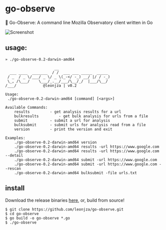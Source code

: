 # go-observe
🌌 Go-Observe: A command line Mozilla Observatory client written in Go

![Screenshot](https://i.imgur.com/avK1Mja.png)

## usage:

```
» ./go-observe-0.2-darwin-amd64

                      __
  ___ ____  _______  / /  ___ ___ _____  _____
 / _  / _ \/___/ _ \/ _ \(_-</ -_) __/ |/ / -_)
 \_, /\___/    \___/_.__/___/\__/_/  |___/\__/
/___/            @leonjza | v0.2

Usage:
 ./go-observe-0.2-darwin-amd64 [command] [<args>]

Available Commands:
	results 		- get analysis results for a url
	bulkresults 		- get bulk analysis for urls from a file
	submit 			- submit a url for analysis
	bulksubmit		- submit urls for analysis read from a file
	version 		- print the version and exit

Examples:
	./go-observe-0.2-darwin-amd64 version
	./go-observe-0.2-darwin-amd64 results -url https://www.google.com
	./go-observe-0.2-darwin-amd64 results -url https://www.google.com --detail
	./go-observe-0.2-darwin-amd64 submit -url https://www.google.com
	./go-observe-0.2-darwin-amd64 submit -url https://www.google.com --rescan
	./go-observe-0.2-darwin-amd64 bulksubmit -file urls.txt
```

## install
Download the release binaries [here](https://github.com/leonjza/go-observe/releases), or, build from source!

```
$ git clone https://github.com/leonjza/go-observe.git
$ cd go-observe
$ go build -o go-observe *.go 
$ ./go-observe
```
